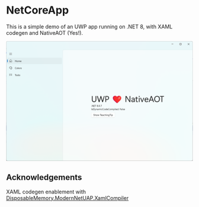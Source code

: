 # NetCoreApp

This is a simple demo of an UWP app running on .NET 8, with XAML codegen and NativeAOT (Yes!).

![demo](Images/demo.png)

## Acknowledgements

XAML codegen enablement with [DisposableMemory.ModernNetUAP.XamlCompiler](https://github.com/driver1998/ModernNetUAP.XamlCompiler)
